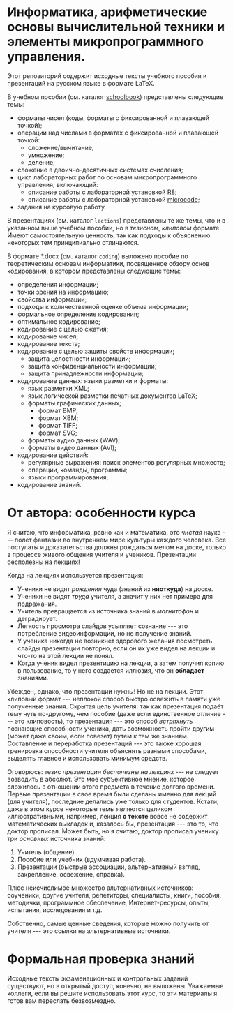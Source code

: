 # Информатика, арифметические основы вычислительной техники и элементы микропрограммного управления.

Этот репозиторий содержит исходные тексты учебного пособия и презентаций на русском языке в формате LaTeX.

В учебном пособии (см. каталог [schoolbook](schoolbook)) представлены следующие темы:
* форматы чисел (коды, форматы с фиксированной и плавающей точкой);
* операции над числами в форматах с фиксированной и плавающей точкой:
  * сложение/вычитание;
  * умножение;
  * деление;
* сложение в двоично-десятичных системах счисления;
* цикл лабораторных работ по основам микропрограммного управления, включающий:
  * описание работы с лабораторной установкой [R8](https://github.com/mmshihov/r8);
  * описание работы с лабораторной установкой [microcode](https://github.com/mmshihov/microcode);
* задания на курсовую работу.

В презентациях (см. каталог `lections`) представлены те же темы, что и в указанном выше учебном пособии, но в *тезисном*, *клиповом* формате. Имеют самостоятельную ценность, так как подходы к объяснению некоторых тем принципиально отличаются. 

В формате \*.docx (см. каталог `coding`) выложено пособие по теоретическим основам информатики, посвященное обзору основ кодирования, в котором представлены следующие темы:
* определения информации;
* точки зрения на информацию;
* свойства информации;
* подходы к количественной оценке объема информации;
* формальное определение кодирования;
* оптимальное кодирование;
* кодирование с целью сжатия;
* кодирование чисел;
* кодирование текста;
* кодирование с целью защиты свойств информации;
  * защита целостности информации;
  * защита конфиденциальности информации;
  * защита принадлежности информации;
* кодирование данных: языки разметки и форматы:
  * язык разметки XML;
  * язык логической разметки печатных документов LaTeX;
  * форматы графических данных;
    * формат BMP;
    * формат XBM;
    * формат TIFF;
    * формат SVG;
  * форматы аудио данных (WAV);
  * форматы видео данных (AVI);
* кодирование действий:
  * регулярные выражения: поиск элементов регулярных множеств;
  * операции, команды, программы;
  * языки программирования;
* кодирование знаний.

# От автора: особенности курса
Я считаю, что информатика, равно как и математика, это *чистая* наука --- полет фантазии во внутреннем мире культуры каждого человека. Все постулаты и доказательства должны рождаться мелом на доске, только в процессе живого общения учителя и учеников. Презентации бесполезны на лекциях! 

Когда на лекциях используется презентация:
* Ученики не видят *рождения* чуда (знаний из **ниоткуда**) на доске.
* Ученики не видят *труда* учителя, а значит у них нет примера для подражания.
* Учитель превращается из источника знаний в *магнитофон* и деградирует.
* Легкость просмотра слайдов усыпляет сознание --- это потребление видеоинформации, но не получение знаний.
* У ученика никогда не возникнет здорового желания посмотреть слайды презентации повторно, если он их уже видел на лекции и что-то на этой лекции не понял.
* Когда ученик видел презентицию на лекции, а затем получил копию в пользование, то у него создается иллюзия, что он **обладает** знаниями.

Убежден, однако, что презентации нужны! Но не на лекции. Этот клиповый формат --- неплохой способ быстро освежить в памяти уже полученные знания. Скрытая цель учителя: так как презентация подаёт тему чуть по-другому, чем пособие (даже если единственное отличие --- это клиповость), то презентация --- это способ *встряхнуть* познающие способности ученика, дать возможность пройти другим (может даже своим, если повезет) путем к тем же знаниям. Составление и переработка презентаций --- это также хорошая тренировка способности учителя объяснять разными способами, выделять главное и использовать минимум средств.

Оговорюсь: тезис *презентации бесполезны на лекциях* --- не следует возводить в абсолют. Это мое субъективное мнение, которое сложилось в отношении этого предмета в течение долгого времени. Первые презентации в свое время были сделаны именно для лекций (для учителя), последние делались уже только для студентов. Кстати, даже в этом курсе некоторые темы являются целиком иллюстративными, например, лекция **о тексте** вовсе не содержит математических выкладок и, казалось бы, презентация --- это то, что доктор прописал. Может быть, но я считаю, доктор прописал ученику три *основных* источника знаний:
1. Учитель (общение).
1. Пособие или учебник (вдумчивая работа).
1. Презентации (быстрые ассоциации, альтернативный взгляд, закрепление, освежение, справка).

Плюс неисчислимое множество альтернативных источников: соученики, другие учителя, репетиторы, специалисты, книги, пособия, методички, программное обеспечение, Интернет-ресурсы, опыты, испытания, исследования и т.д.

Собственно, самые ценные сведения, которые можно получить от учителя --- это ссылки на альтернативные источники.

# Формальная проверка знаний
Исходные тексты экзаменационных и контрольных заданий существуют, но в открытый доступ, конечно, не выложены. Уважаемые коллеги, если вы решите использовать этот курс, то эти материалы я готов вам переслать безвозмездно.
